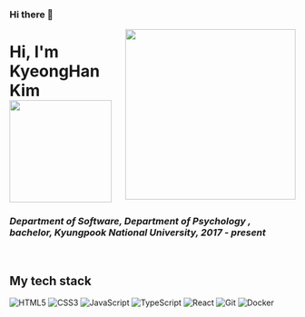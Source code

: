 ### Hi there 👋

<!--
**123rudgks/123rudgks** is a ✨ _special_ ✨ repository because its `README.md` (this file) appears on your GitHub profile.

Here are some ideas to get you started:



- 🔭 I’m currently working on ...
- 🌱 I’m currently learning ...
- 👯 I’m looking to collaborate on ...
- 🤔 I’m looking for help with ...
- 💬 Ask me about ...
- 📫 How to reach me: ...
- 😄 Pronouns: ...
- ⚡ Fun fact: ...
-->

<img align="right" src="https://hpluspedia.org/images/b/bb/Ubermensch.jpg" width="300"/>
<h1> Hi, I'm KyeongHan Kim <img src="" height="180"></h1>

<p>
  <em>
    <h3>
      Department of Software, Department of Psychology , bachelor, Kyungpook National University, 2017 - present
        <a href="" <img src= "https://www.knu.ac.kr/wbbs/wbbs/main/main.action" height="30px" /> </a>
    </h3>
  </em>
</p>
  
<br/>
<h2> My tech stack </h2>

![HTML5](https://img.shields.io/badge/-HTML5-F05032??style=for-the-badge&logo=html5&logoColor=ffffff)
![CSS3](https://img.shields.io/badge/-CSS3-007ACC??style=for-the-badge&logo=css3)
![JavaScript](https://img.shields.io/badge/-JavaScript-%23F7DF1C??style=for-the-badge&logo=javascript&logoColor=000000&labelColor=%23F7DF1C&color=%23FFCE5A)
![TypeScript](https://img.shields.io/badge/-TypeScript-007ACC??style=for-the-badge&logo=typescript&logoColor=white)
![React](https://img.shields.io/badge/-React-222222??style=for-the-badge&logo=react)
![Git](https://img.shields.io/badge/-Git-F05032??style=for-the-badge&logo=git&logoColor=ffffff)
![Docker](https://img.shields.io/badge/-Docker-46a2f1??style=for-the-badge&logo=docker&logoColor=ffffff)



